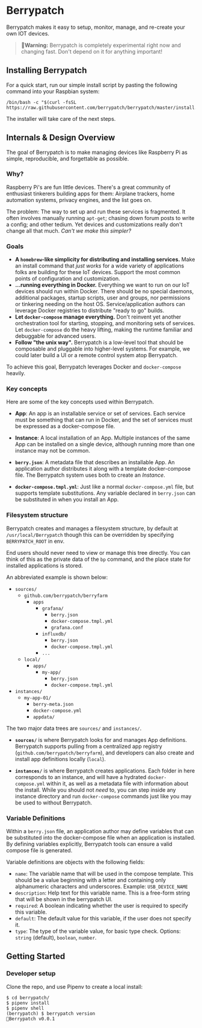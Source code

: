 # Berrypatch

Berrypatch makes it easy to setup, monitor, manage, and re-create your own IOT
devices.

> **🚨Warning:** Berrypatch is completely experimental right now and changing fast. Don't depend on it for anything important!


## Installing Berrypatch

For a quick start, run our simple install script by pasting the following
command into your Raspbian system:


```
/bin/bash -c "$(curl -fsSL https://raw.githubusercontent.com/berrypatch/berrypatch/master/install.sh)"
```

The installer will take care of the next steps.


## Internals & Design Overview

The goal of Berrypatch is to make managing devices like Raspberry Pi as simple, reproducible, and forgettable as possible.

### Why?

Raspberry Pi's are fun little devices. There's a great community of enthusiast tinkerers building apps for them: Airplane trackers, home automation systems, privacy engines, and the list goes on.

The problem: The way to set up and run these services is fragmented. It often involves manually running `apt-get`; chasing down forum posts to write a config; and other tedium. Yet devices and customizations really don't change all that much. _Can't we make this simpler?_


### Goals

* **A `homebrew`-like simplicity for distributing and installing services.** Make an install command that _just works_ for a wide variety of applications folks are building for these IoT devices. Support the most common points of configuration and customization.
* **...running everything in Docker.** Everything we want to run on our IoT devices should run within Docker. There should be no special daemons, additional packages, startup scripts, user and groups, nor permissions or tinkering needing on the host OS. Service/application authors can leverage Docker registries to distribute "ready to go" builds.
* **Let `docker-compose` manage everything.** Don't reinvent yet another orchestration tool for starting, stopping, and monitoring sets of services. Let `docker-compose` do the heavy lifting, making the runtime familiar and debuggable for advanced users.
* **Follow "the unix way".** Berrypatch is a low-level tool that should be composable and pluggable into higher-level systems. For example, we could later build a UI or a remote control system atop Berrypatch. 

To achieve this goal, Berrypatch leverages Docker and `docker-compose` heavily. 


### Key concepts

Here are some of the key concepts used within Berrypatch.

* **App**: An app is an installable service or set of services. Each service must be something that can run in Docker, and the set of services must be expressed as a docker-compose file.

* **Instance**: A local installation of an App. Multiple instances of the same App can be installed on a single device, although running more than one instance may not be common.

* **`berry.json`**: A metadata file that describes an installable App. An application author distributes it along with a template docker-compose file. The Berrypatch system uses both to create an _Instance_.

* **`docker-compose.tmpl.yml`**: Just like a normal `docker-compose.yml` file, but supports template substitutions. Any variable declared in `berry.json` can be substituted in when you install an App.


### Filesystem structure

Berrypatch creates and manages a filesystem structure, by default at `/usr/local/Berrypatch` though this can be overridden by specifying `BERRYPATCH_ROOT` in env.

End users should never need to view or manage this tree directly. You can think of this as the private data of the `bp` command, and the place state for installed applications is stored.

An abbreviated example is shown below:

* `sources/`
  * `github.com/berrypatch/berryfarm`
    * `apps`
      * `grafana/`
        * `berry.json`
        * `docker-compose.tmpl.yml`
        * `grafana.conf`
      * `influxdb/`
        * `berry.json`
        * `docker-compose.tmpl.yml`
      * `...`
  * `local/`
    * `apps/`
      * `my-app/`
        * `berry.json`
        * `docker-compose.tmpl.yml`
* `instances/`
  * `my-app-01/`
    * `berry-meta.json`
    * `docker-compose.yml`
    * `appdata/`

The two major data trees are `sources/` and `instances/`.

* **`sources/`** is where Berrypatch looks for and manages App definitions. Berrypatch supports pulling from a centralized app registry (`github.com/berrypatch/berryfarm`), and developers can also create and install app definitions locally (`local`).

* **`instances/`** is where Berrypatch creates applications. Each folder in here corresponds to an instance, and will have a hydrated `docker-compose.yml` within it, as well as a metadata file with information about the install. While you should not _need_ to, you can step inside any instance directory and run `docker-compose` commands just like you may be used to without Berrypatch.

### Variable Definitions

Within a `berry.json` file, an application author may define variables that can be substituted into the docker-compose file when an application is installed. By defining variables explicitly, Berrypatch tools can ensure a valid compose file is generated.

Variable definitions are objects with the following fields:

* `name`: The variable name that will be used in the compose template. This should be a value beginning with a letter and containing only alphanumeric characters and underscores. Example: `USB_DEVICE_NAME`
* `description`: Help text for this variable name. This is a free-form string that will be shown in the berrypatch UI.
* `required`: A boolean indicating whether the user is required to specify this variable.
* `default`: The default value for this variable, if the user does not specify it.
* `type`: The type of the variable value, for basic type check. Options: `string` (default), `boolean`, `number`.

## Getting Started

### Developer setup

Clone the repo, and use Pipenv to create a local install:

```
$ cd berrypatch/
$ pipenv install
$ pipenv shell
(berrypatch) $ berrypatch version
🍓Berrypatch v0.0.1
```
